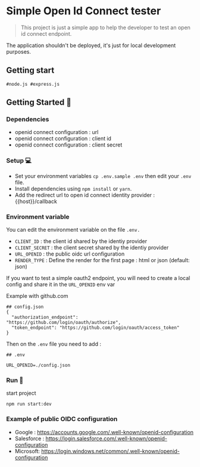 # Simple Open Id Connect tester

> This project is just a simple app to help the developer to test an open id connect endpoint.

The application shouldn't  be deployed, it's just for local development purposes.

## Getting start


``` #node.js #express.js ```

## Getting Started :metal:

### Dependencies

  * openid connect configuration : url
  * openid connect configuration : client id
  * openid connect configuration : client secret 

### Setup :computer:

  * Set your environment variables ```cp .env.sample .env``` then edit your `.env` file.
  * Install dependencies using ``` npm install ``` or ``` yarn ```.
  * Add the redirect url to open id connect identity provider : {{host}}/callback

### Environment variable

You can edit the environment variable on the file `.env.`

  * `CLIENT_ID` : the client id shared by the identiy provider
  * `CLIENT_SECRET` : the client secret shared by the identiy provider
  * `URL_OPENID` : the public oidc url configuration
  * `RENDER_TYPE` : Define the render for the first page : html or json (default: json)

If you want to test a simple oauth2 endpoint, you will need to create a local config and share it in the `URL_OPENID` env var

Example with github.com

```
## config.json
{
  "authorization_endpoint": "https://github.com/login/oauth/authorize",
  "token_endpoint": "https://github.com/login/oauth/access_token"
}

```

Then on the `.env` file you need to add :

```
## .env

URL_OPENID=./config.json
```

### Run :running:


  start project
  ```
  npm run start:dev
  ```

### Example of public OIDC configuration

* Google : https://accounts.google.com/.well-known/openid-configuration
* Salesforce : https://login.salesforce.com/.well-known/openid-configuration
* Microsoft: https://login.windows.net/common/.well-known/openid-configuration

